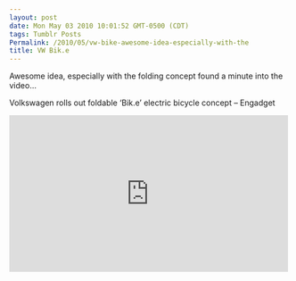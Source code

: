 ```yaml
---
layout: post
date: Mon May 03 2010 10:01:52 GMT-0500 (CDT)
tags: Tumblr Posts
Permalink: /2010/05/vw-bike-awesome-idea-especially-with-the
title: VW Bik.e
---
```


Awesome idea, especially with the folding concept found a minute into the video&hellip;

Volkswagen rolls out foldable &lsquo;Bik.e&rsquo; electric bicycle concept &ndash; Engadget

<iframe width="500" height="281" id="youtube_iframe" src="https://www.youtube.com/embed/MJUx8W4t360?feature=oembed&amp;enablejsapi=1&amp;origin=http://safe.txmblr.com&amp;wmode=opaque" frameborder="0" allowfullscreen=""></iframe>
